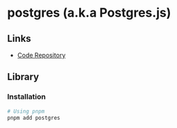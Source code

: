 # postgres (a.k.a Postgres.js)

## Links

- [Code Repository](https://github.com/porsager/postgres)

## Library

### Installation

```sh
# Using pnpm
pnpm add postgres
```
